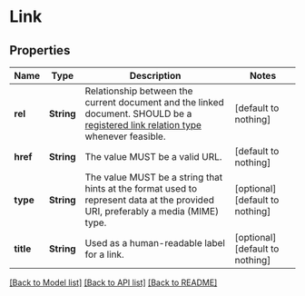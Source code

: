 # Link


## Properties
Name | Type | Description | Notes
------------ | ------------- | ------------- | -------------
**rel** | **String** | Relationship between the current document and the linked document. SHOULD be a [registered link relation type](https://www.iana.org/assignments/link-relations/link-relations.xml) whenever feasible. | [default to nothing]
**href** | **String** | The value MUST be a valid URL. | [default to nothing]
**type** | **String** | The value MUST be a string that hints at the format used to represent data at the provided URI, preferably a media (MIME) type. | [optional] [default to nothing]
**title** | **String** | Used as a human-readable label for a link. | [optional] [default to nothing]


[[Back to Model list]](../README.md#models) [[Back to API list]](../README.md#api-endpoints) [[Back to README]](../README.md)


